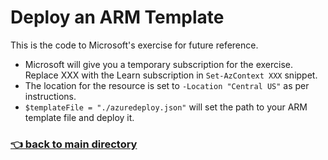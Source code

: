 # Deploy an ARM Template

This is the code to Microsoft's exercise for future reference.

- Microsoft will give you a temporary subscription for the exercise. Replace XXX with the Learn subscription in `Set-AzContext XXX` snippet.
- The location for the resource is set to `-Location "Central US"` as per instructions.
- `$templateFile = "./azuredeploy.json"` will set the path to your ARM template file and deploy it.

### [:point_left: back to main directory](https://github.com/Mike-ops273/sysadmin#a-repo-with-handy-tools-and-scripts-for-automating-tasks-rocket)

